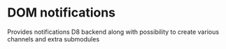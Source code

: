 # DOM notifications
Provides notifications D8 backend along with possibility to create various channels and extra submodules
